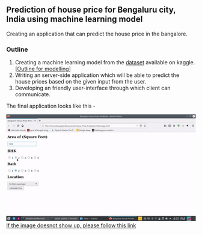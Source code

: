 ## Prediction of house price for Bengaluru city, India using machine learning model

Creating an application that can predict the house price in the bangalore. 

### Outline

1. Creating a machine learning model from the [dataset]() available on kaggle. [[Outline for modelling](model)]
2. Writing an server-side application which will be able to predict the house prices based on the given input from the user.
3. Developing an friendly user-interface through which client can communicate. 

The final application looks like this - 

![](https://raw.githubusercontent.com/kavyajeetbora/House_Price_Prediction_Bengaluru/master/presentation.gif)
[If the image doesnot show up, please follow this link](https://raw.githubusercontent.com/kavyajeetbora/House_Price_Prediction_Bengaluru/master/presentation.gif)
